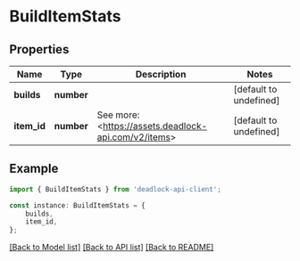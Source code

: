 # BuildItemStats


## Properties

Name | Type | Description | Notes
------------ | ------------- | ------------- | -------------
**builds** | **number** |  | [default to undefined]
**item_id** | **number** | See more: &lt;https://assets.deadlock-api.com/v2/items&gt; | [default to undefined]

## Example

```typescript
import { BuildItemStats } from 'deadlock-api-client';

const instance: BuildItemStats = {
    builds,
    item_id,
};
```

[[Back to Model list]](../README.md#documentation-for-models) [[Back to API list]](../README.md#documentation-for-api-endpoints) [[Back to README]](../README.md)

